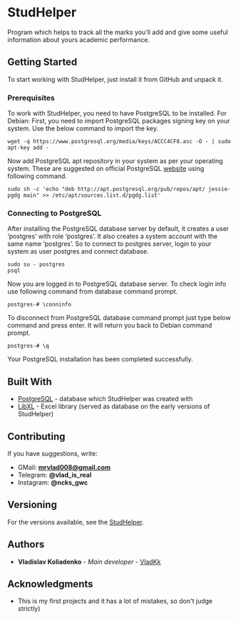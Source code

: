 # StudHelper

Program which helps to track all the marks you'll add and give some useful information about yours academic performance.

## Getting Started

To start working with StudHelper, just install it from GitHub and unpack it.

### Prerequisites

To work with StudHelper, you need to have PostgreSQL to be installed.
For Debian:
First, you need to import PostgreSQL packages signing key on your system. Use the below command to import the key.

```
wget -q https://www.postgresql.org/media/keys/ACCC4CF8.asc -O - | sudo apt-key add -
```

Now add PostgreSQL apt repository in your system as per your operating system. These are suggested on official PostgreSQL [website](https://www.postgresql.org/download/linux/ubuntu/) using following command.

```
sudo sh -c 'echo "deb http://apt.postgresql.org/pub/repos/apt/ jessie-pgdg main" >> /etc/apt/sources.list.d/pgdg.list'

```

### Connecting to PostgreSQL

After installing the PostgreSQL database server by default, it creates a user ‘postgres’ with role ‘postgres’. It also creates a system account with the same name ‘postgres’. So to connect to postgres server, login to your system as user postgres and connect database.

```
sudo su - postgres
psql
```

Now you are logged in to PostgreSQL database server. To check login info use following command from database command prompt.

```
postgres-# \conninfo
```

To disconnect from PostgreSQL database command prompt just type below command and press enter. It will return you back to Debian command prompt.

```
postgres-# \q
```

Your PostgreSQL installation has been completed successfully.

## Built With

* [PostgreSQL](https://www.postgresql.org) - database which StudHelper was created with
* [LibXL](http://www.libxl.com) - Excel library (served as database on the early versions of StudHelper)

## Contributing

If you have suggestions, write: 
* GMail: **mrvlad008@gmail.com**
* Telegram: **@vlad_is_real** 
* Instagram: **@ncks_gwc**

## Versioning

For the versions available, see the [StudHelper](https://github.com/VladKk/StudHelper). 

## Authors

* **Vladislav Koliadenko** - *Main developer* - [VladKk](https://github.com/VladKk)

## Acknowledgments

* This is my first projects and it has a lot of mistakes, so don't judge strictly)

